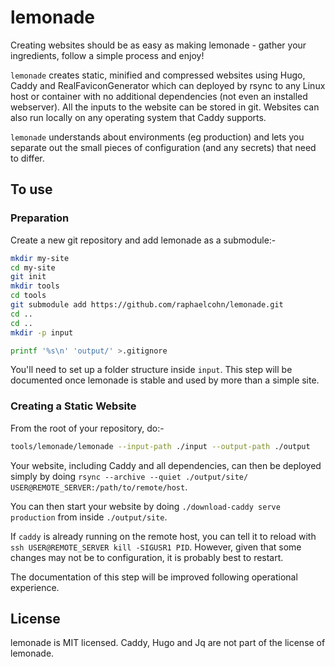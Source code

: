 # lemonade

Creating websites should be as easy as making lemonade - gather your ingredients, follow a simple process and enjoy!

`lemonade` creates static, minified and compressed websites using Hugo, Caddy and RealFaviconGenerator which can deployed by rsync to any Linux host or container with no additional dependencies (not even an installed webserver). All the inputs to the website can be stored in git. Websites can also run locally on any operating system that Caddy supports.

`lemonade` understands about environments (eg production) and lets you separate out the small pieces of configuration (and any secrets) that need to differ.

## To use

### Preparation

Create a new git repository and add lemonade as a submodule:-

```bash
mkdir my-site
cd my-site
git init
mkdir tools
cd tools
git submodule add https://github.com/raphaelcohn/lemonade.git
cd ..
cd ..
mkdir -p input

printf '%s\n' 'output/' >.gitignore
```

You'll need to set up a folder structure inside `input`. This step will be documented once lemonade is stable and used by more than a simple site.


### Creating a Static Website

From the root of your repository, do:-

```bash
tools/lemonade/lemonade --input-path ./input --output-path ./output
```

Your website, including Caddy and all dependencies, can then be deployed simply by doing `rsync --archive --quiet ./output/site/ USER@REMOTE_SERVER:/path/to/remote/host`.

You can then start your website by doing `./download-caddy serve production` from inside `./output/site`.

If `caddy` is already running on the remote host, you can tell it to reload with `ssh USER@REMOTE_SERVER kill -SIGUSR1 PID`. However, given that some changes may not be to configuration, it is probably best to restart.

The documentation of this step will be improved following operational experience.


## License

lemonade is MIT licensed. Caddy, Hugo and Jq are not part of the license of lemonade.
